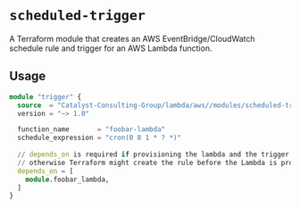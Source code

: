 # `scheduled-trigger`

A Terraform module that creates an AWS EventBridge/CloudWatch schedule rule and trigger for an AWS Lambda function.

## Usage

```terraform
module "trigger" {
  source  = "Catalyst-Consulting-Group/lambda/aws//modules/scheduled-trigger"
  version = "~> 1.0"

  function_name       = "foobar-lambda"
  schedule_expression = "cron(0 8 1 * ? *)"
  
  // depends_on is required if provisioning the lambda and the trigger at the same time
  // otherwise Terraform might create the rule before the Lambda is provisioned
  depends_on = [
    module.foobar_lambda,
  ]
}
```
